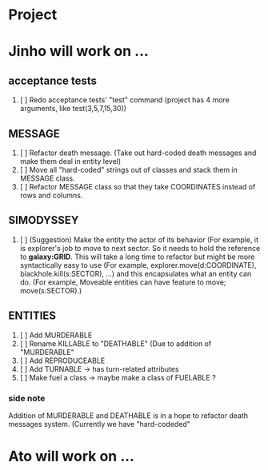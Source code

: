 # Project

# Jinho will work on ...

## acceptance tests
1. [ ] Redo acceptance tests' "test" command (project has 4 more arguments, like test(3,5,7,15,30))

## MESSAGE
1. [ ] Refactor death message. (Take out hard-coded death messages and make them deal in entity level)
1. [ ] Move all "hard-coded" strings out of classes and stack them in MESSAGE class.
1. [ ] Refactor MESSAGE class so that they take COORDINATES instead of rows and columns.

## SIMODYSSEY
1. [ ] (Suggestion) Make the entity the actor of its behavior (For example, it is explorer's job to move to next sector. So it needs to hold the reference to **galaxy:GRID**. This will take a long time to refactor but might be more syntactically easy to use (For example, explorer.move(d:COORDINATE), blackhole.kill(s:SECTOR), ...) and this encapsulates what an entity can do. (For example, Moveable entities can have feature to move; move(s:SECTOR).)

## ENTITIES
1. [ ] Add MURDERABLE
1. [ ] Rename KILLABLE to "DEATHABLE" (Due to addition of "MURDERABLE" 
1. [ ] Add REPRODUCEABLE
1. [ ] Add TURNABLE -> has turn-related attributes
1. [ ] Make fuel a class -> maybe make a class of FUELABLE ?

### side note
Addition of MURDERABLE and DEATHABLE is in a hope to refactor death messages system. (Currently we have "hard-codeded" 

# Ato will work on ...
